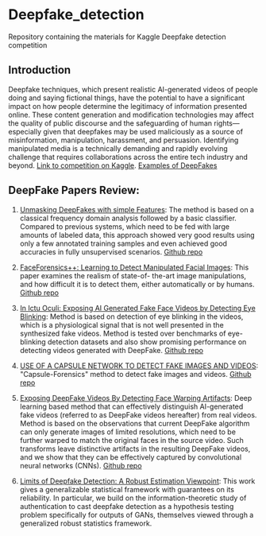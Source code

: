 # Deepfake_detection
Repository containing the materials for Kaggle Deepfake detection competition

## Introduction
Deepfake techniques, which present realistic AI-generated videos of people doing and saying fictional things, have the
potential to have a significant impact on how people determine the legitimacy of information presented online. These content
generation and modification technologies may affect the quality of public discourse and the safeguarding of human
rights—especially given that deepfakes may be used maliciously as a source of misinformation, manipulation, harassment,
and persuasion. Identifying manipulated media is a technically demanding and rapidly evolving challenge that requires
collaborations across the entire tech industry and beyond. [Link to competition on Kaggle](https://www.kaggle.com/c/deepfake-detection-challenge).
[Examples of DeepFakes](https://www.creativebloq.com/features/deepfake-examples)

## DeepFake Papers Review:
1. [Unmasking DeepFakes with simple Features](https://arxiv.org/pdf/1911.00686v2.pdf): The method is based on a classical frequency domain analysis
followed by a basic classifier. Compared to previous systems, which need to be fed with large amounts of labeled data, this
approach showed very good results using only a few annotated training samples and even achieved good accuracies in fully
unsupervised scenarios. [Github repo](https://github.com/cc-hpc-itwm/DeepFakeDetection)

2. [FaceForensics++: Learning to Detect Manipulated Facial Images](https://arxiv.org/pdf/1901.08971v3.pdf): This paper
examines the realism of state-of- the-art image manipulations, and how difficult it is to detect them, either automatically
or by humans. [Github repo](https://github.com/ondyari/FaceForensics)

3. [In Ictu Oculi: Exposing AI Generated Fake Face Videos by Detecting Eye Blinking](https://arxiv.org/pdf/1806.02877v2.pdf): Method is based on detection of eye blinking in the videos,
which is a physiological signal that is not well presented in the synthesized fake videos. Method is tested over
benchmarks of eye-blinking detection datasets and also show promising performance on detecting videos generated with DeepFake.
[Github repo](https://github.com/danmohaha/WIFS2018_In_Ictu_Oculi)

4. [USE OF A CAPSULE NETWORK TO DETECT FAKE IMAGES AND VIDEOS](https://arxiv.org/pdf/1910.12467v2.pdf): "Capsule-Forensics"
method to detect fake images and videos. [Github repo](https://github.com/nii-yamagishilab/Capsule-Forensics-v2)

5. [Exposing DeepFake Videos By Detecting Face Warping Artifacts](https://arxiv.org/pdf/1811.00656v3.pdf): Deep learning based
method that can effectively distinguish AI-generated fake videos (referred to as DeepFake videos hereafter) from real videos.
Method is based on the observations that current DeepFake algorithm can only generate images of limited resolutions, which
need to be further warped to match the original faces in the source video. Such transforms leave distinctive artifacts in
the resulting DeepFake videos, and we show that they can be effectively captured by convolutional neural networks (CNNs).
[Github repo](https://github.com/danmohaha/CVPRW2019_Face_Artifacts)

6. [Limits of Deepfake Detection: A Robust Estimation Viewpoint](https://arxiv.org/pdf/1905.03493v1.pdf): This work gives a
generalizable statistical framework with guarantees on its reliability. In particular, we build on the information-theoretic
study of authentication to cast deepfake detection as a hypothesis testing problem specifically for outputs of GANs,
themselves viewed through a generalized robust statistics framework.
